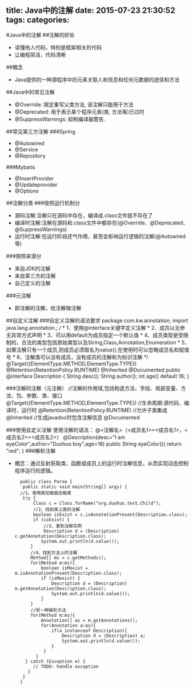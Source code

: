 title: Java中的注解
date: 2015-07-23 21:30:52
tags:
categories:
---
#Java中的注解
##注解的好处
 * 读懂他人代码，特别是框架相关的代码
 * 让编程简洁，代码清晰

##概念
 * Java提供的一种源程序中的元素关联人和信息和任何元数据的途径和方法

##Java中的常见注解
 * @Override: 限定重写父类方法, 该注解只能用于方法 * @Deprecated: 用于表示某个程序元素(类, 方法等)已过时 * @SuppressWarnings: 抑制编译器警告. 


##常见第三方注解
###Spring
 * @Autowired
 * @Service
 * @Repository

###Mybatis
 * @InsertProvider
 * @Updateprovider
 * @Options

##注解分类
###按照运行机制分
* 源码注解:注解只在源码中存在，编译成.class文件就不存在了
* 编译时注解:注解在源码和.class文件中都存在(@Override、@Deprecated、@SuppressWarnings)
* 运行时注解:在运行阶段还气作用，甚至会影响运行逻辑的注解(@Autowired等)

###按照来源分
* 来自JDK的注解
* 来自第三方的注解
* 自己定义的注解

###元注解
* 即注解的注解，给注解做注解

##自定义注解
###自定义注解的语法要求
	 package com.kw.annotation;
	 import java.lang.annotation.*;
	 /*
 	  * 1、使用@interface关键字定义注解
      * 2、成员以无参无异常方式声明
      * 3、可以用default为成员指定一个默认值
      * 4、成员类型是受限制的，合法的类型包括原始类型以及String,Class,Annotation,Enumeration
      * 5、如果注解只有一个成员,则成员必须取名为value(),在使用时可以忽略成员名和赋值号
      * 6、注解类可以没有成员，没有成员的注解称为标识注解
      */
	@Target({ElementType.METHOD,ElementType.TYPE})
	@Retention(RetentionPolicy.RUNTIME)
	@Inherited
	@Documented
	public @interface Description {
		String desc();
		String author();
		int age() default 18;
	}

###注解的注解（元注解）
	//注解的作用域,包括构造方法、字段、局部变量、方法、包、参数、类、接口
    @Target({ElementType.METHOD,ElementType.TYPE})
    //生命周期:源代码、编译时、运行时
	@Retention(RetentionPolicy.RUNTIME)
	//允许子类集成
	@Inherited
	//生成javadoc时包含注解信息
	@Documented

###使用自定义注解
	使用注解的语法：
		@<注解名>（<成员名1>=<成员名1>，<成员名2>=<成员名2>）
    @Description(desc="I am eyeColor",author="Duohuo boy",age=18)
	public String eyeColor(){
		return "red";
	}
###解析注解
* 概念：通过反射获取类、函数或成员上的运行时注解信息，从而实现动态控制程序运行的逻辑。

       
        public class Parse {
	     public static void main(String[] args) {
		//1、使用类加载器加载类
		 try {
			 Class c = Class.forName("org.duohuo.test.Child");
			 //2、找到类上面的注解
			 boolean isExist = c.isAnnotationPresent(Description.class);
			 if (isExist) {
				 //3、拿到注解实例
				 Description d = (Description) c.getAnnotation(Description.class);
				System.out.println(d.value());
			}
			//4、找到方法上的注解
			Method[] ms = c.getMethods();
			for(Method m:ms){
				boolean isMexist = m.isAnnotationPresent(Description.class);
				if (isMexist) {
					Description d = (Description) m.getAnnotation(Description.class);
					System.out.println(d.value());
				}
			}
			//另一种解析方法
			for(Method m:ms){
				Annotation[] as = m.getAnnotations();
				for(Annotation a:as){
					if(a instanceof Description){
						Description d = (Description) a;
						System.out.println(d.value());
					}
				 }
			  }
		  } catch (Exception e) {
			 // TODO: handle exception
		   }
	     }
        }

 
 